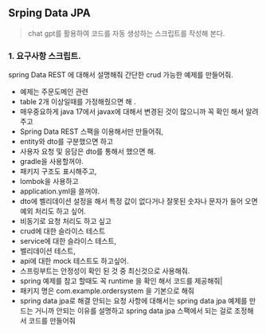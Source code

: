 ## Srping Data JPA 
> chat gpt를 활용하여 코드를 자동 생성하는 스크립트를 작성해 본다.

### 1. 요구사항 스크립트.
spring Data REST 에 대해서 설명해줘 간단한 crud 가능한 예제를 만들어줘.
-  예제는 주문도메인 관련
- table 2개 이상일때를 가정해줬으면 해 .
- 매우중요하게  java 17에서 javax에 대해서 변경된 것이 많으니까 꼭 확인 해서 알려주고
- Spring Data REST 스팩을 이용해서만 만들어줘,
- entity와 dto를 구분했으면 하고
- 사용자 요청 및 응담은 dto를 통해서 했으면 해.
- gradle을 사용할꺼야.
- 패키지 구조도 표시해주고,
- lombok을 사용하고
- application.yml을 쓸꺼야.
- dto에 벨리데이션 설정을 해서 특정 값이 없다거나 잘못된 숫자나 문자가 들어 오면 예외 처리도 하고 싶어.
- 비동기로 요청 처리도 하고 싶고
- crud에 대한 슬라이스 테스트
- service에 대한 슬라이스 테스트,
- 벨리데이션 테스트,
- api에 대한 mock 테스트도 하고싶어.
- 스프링부트는 안정성이 확인 된 것 중 최신것으로 사용해줘.
- spring 예제를 참고 할때도 꼭 runtime 을 확인 해서 코드를 제공해줘|
- 패키지 명은 com.example.ordersystem 을 기본으로 해줘
- spring data jpa로 해결 안되는 요청 사항에 대해서는 spring data jpa 예제를 만드는 거니까 안되는 이유를 설명하고 spring data jpa 스팩에서 되는 걸로 조정해서 코드를 만들어줘